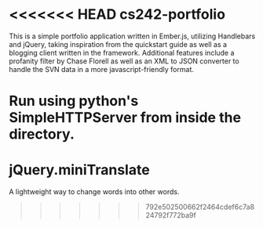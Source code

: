 <<<<<<< HEAD
cs242-portfolio
===============

This is a simple portfolio application written in Ember.js, utilizing Handlebars and jQuery, taking inspiration from the quickstart guide as well as a blogging client written in the framework. Additional features include a profanity filter by Chase Florell as well as an XML to JSON converter to handle the SVN data in a more javascript-friendly format.

Run using python's SimpleHTTPServer from inside the directory.
=======
jQuery.miniTranslate
====================

A lightweight way to change words into other words.
>>>>>>> 792e502500662f2464cdef6c7a824792f772ba9f
